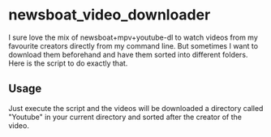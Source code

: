 # newsboat_video_downloader
I sure love the mix of newsboat+mpv+youtube-dl to watch videos from my favourite creators directly from my command line. But sometimes I want to download them beforehand and have them sorted into different folders. Here is the script to do exactly that.

## Usage
Just execute the script and the videos will be downloaded a directory called "Youtube" in your current directory and sorted after the creator of the video.
